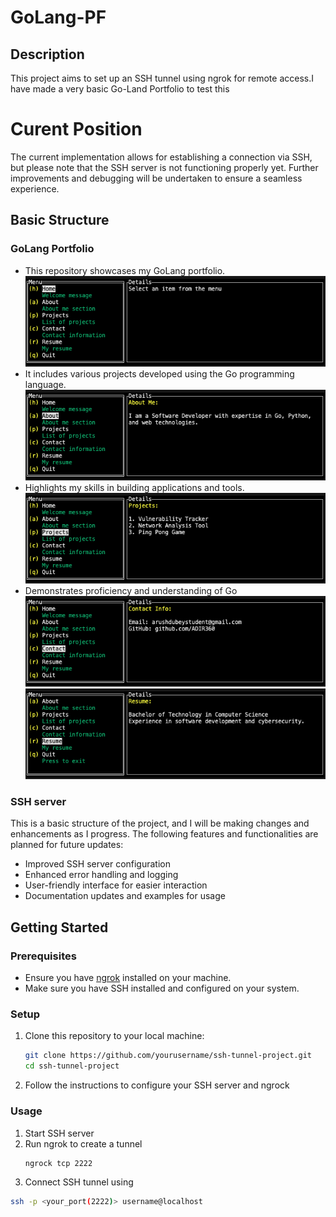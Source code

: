 # GoLang-PF

## Description

This project aims to set up an SSH tunnel using ngrok for remote access.I have made a very basic Go-Land Portfolio to test this 


# Curent Position 

The current implementation allows for establishing a connection via SSH, but please note that the SSH server is not functioning properly yet. Further improvements and debugging will be undertaken to ensure a seamless experience.

## Basic Structure

### GoLang Portfolio

- This repository showcases my GoLang portfolio.
![Image 1](https://github.com/ADIR360/GoLANG-Portfolio/blob/main/Images/1.png)
- It includes various projects developed using the Go programming language.
![Image 2](https://github.com/ADIR360/GoLANG-Portfolio/blob/main/Images/2.png)
- Highlights my skills in building applications and tools.
![Image 3](https://github.com/ADIR360/GoLANG-Portfolio/blob/main/Images/3.png)
- Demonstrates proficiency and understanding of Go
![Image 4](https://github.com/ADIR360/GoLANG-Portfolio/blob/main/Images/4.png)
![Image 5](https://github.com/ADIR360/GoLANG-Portfolio/blob/main/Images/5.png)


### SSH server

This is a basic structure of the project, and I will be making changes and enhancements as I progress. The following features and functionalities are planned for future updates:

- Improved SSH server configuration
- Enhanced error handling and logging
- User-friendly interface for easier interaction
- Documentation updates and examples for usage

## Getting Started

### Prerequisites

- Ensure you have [ngrok](https://ngrok.com/download) installed on your machine.
- Make sure you have SSH installed and configured on your system.

### Setup

1. Clone this repository to your local machine:
   ```bash
   git clone https://github.com/yourusername/ssh-tunnel-project.git
   cd ssh-tunnel-project
2. Follow the instructions to configure your SSH server and ngrock 

### Usage 

1. Start SSH server 
2. Run ngrok to create a tunnel
   ```bash
   ngrock tcp 2222
3. Connect SSH tunnel using 
```bash
ssh -p <your_port(2222)> username@localhost

